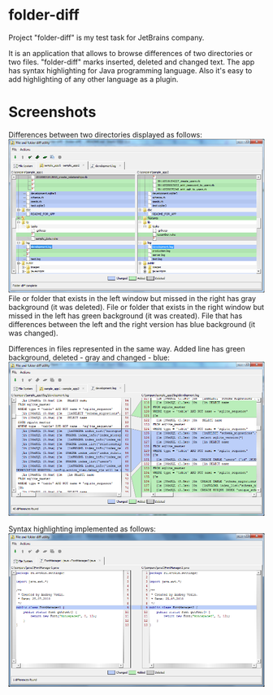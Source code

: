 folder-diff
===========
Project "folder-diff" is my test task for JetBrains company.

It is an application that allows to browse differences of two directories or two files. "folder-diff" marks inserted, deleted and changed text.
The app has syntax highlighting for Java programming language. Also it's easy to add highlighting of any other language as a plugin.


Screenshots
===========
Differences between two directories displayed as follows:
![](http://github.com/avokin/folder-diff/blob/master/sshots/folder.png)
File or folder that exists in the left window but missed in the right has gray background (it was deleted).
File or folder that exists in the right window but missed in the left has green background (it was created).
File that has differences between the left and the right version has blue background (it was changed).

Differences in files represented in the same way. Added line has green background, deleted - gray and changed - blue:
![](http://github.com/avokin/folder-diff/blob/master/sshots/file.png)

Syntax highlighting implemented as follows:
![](http://github.com/avokin/folder-diff/blob/master/sshots/highlighting.png)
